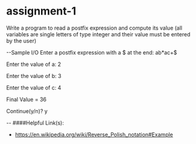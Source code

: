# assignment-1
Write a program to read a postfix expression and compute its value (all variables are single letters of type integer and their value must be entered by the user)

--Sample I/O
Enter a postfix expression with a $ at the end: ab*ac+$

Enter the value of a: 2

Enter the value of b: 3

Enter the value of c: 4

Final Value = 36

Continue(y/n)? y

--
####Helpful Link(s):
  - https://en.wikipedia.org/wiki/Reverse_Polish_notation#Example
